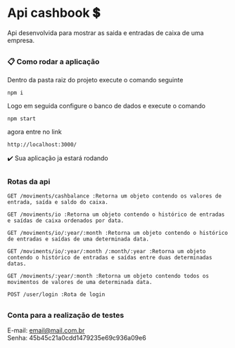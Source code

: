 # Api cashbook 💲

Api desenvolvida para mostrar as saida e entradas de caixa de uma empresa.

##

### 📋 Como rodar a aplicação

Dentro da pasta raiz do projeto execute o comando seguinte

```
npm i
```

Logo em seguida configure o banco de dados e execute o comando

```
npm start
```

agora entre no link 

```
http://localhost:3000/
```

✔️ Sua aplicação ja estará rodando

##

### Rotas da api
```
GET /moviments/cashbalance :Retorna um objeto contendo os valores de entrada, saída e saldo do caixa.

GET /moviments/io :Retorna um objeto contendo o histórico de entradas e saídas de caixa ordenados por data.

GET /moviments/io/:year/:month :Retorna um objeto contendo o histórico de entradas e saídas de uma determinada data.

GET /moviments/io/:year/:month /:month/:year :Retorna um objeto contendo o histórico de entradas e saídas entre duas determinadas datas.

GET /moviments/:year/:month :Retorna um objeto contendo todos os movimentos de valores de uma determinada data.

POST /user/login :Rota de login
```
## 

### Conta para a realização de testes

E-mail: email@mail.com.br <br>
Senha: 45b45c21a0cdd1479235e69c936a09e6
